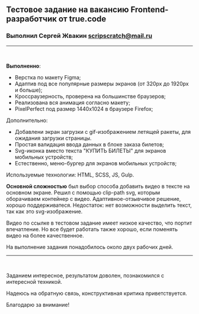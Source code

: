 ## Тестовое задание на вакансию Frontend-разработчик от true.code

### Выполнил Сергей Жвакин scripscratch@mail.ru

---

<br>

**Выполненно**:

- Верстка по макету Figma;
- Адаптив под все популярные размеры экранов (от 320px до 1920px и больше);
- Кроссраузерность, проверена на большинстве браузеров;
- Реализована вся анимация согласно макету;
- PixelPerfect под размер 1440х1024 в браузере Firefox;

Дополнительно:

- Добавлени экран загрузки с gif-изображением летящей ракеты, для ожидания загрузки страницы.
- Простая валидация ввода данных в блоке заказа билетов;
- Svg-иконка вместо текста "КУПИТЬ БИЛЕТЫ" для экранов мобильных устройств;
- Естественно, меню-бургер для экранов мобильных устройств;

Используемые технологии: HTML, SCSS, JS, Gulp.

**Основной сложностью** был выбор способа добавить видео в тексте на основном экране. Решил с помощью clip-path svg, которым оборачиваем контейнер с видео. Адаптивное-отзывчивое решение, хорошо поддерживатеся. Недостаток: нет возможности выделить текст, так как это svg-изображение.

Видео по ссылке в тестовом задание имеет низкое качество, что портит впечатление. Но все будет работать также хорошо, если поменять видео на более качественное.

На выполнение задания понадобилось около двух рабочих дней.

---

<br>

Заданием интересное, результатом доволен, познакомился с интересной техникой.

Надеюсь на обратную связь, конструктивная критика приветствуется.

Благодарю за внимание!
